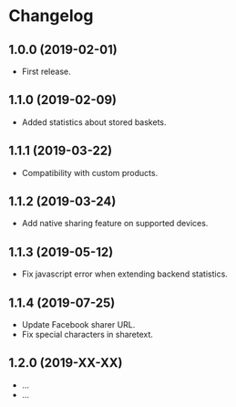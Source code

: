 # Changelog

## 1.0.0 (2019-02-01)

- First release.

## 1.1.0 (2019-02-09)

- Added statistics about stored baskets.

## 1.1.1 (2019-03-22)

- Compatibility with custom products.

## 1.1.2 (2019-03-24)

- Add native sharing feature on supported devices.

## 1.1.3 (2019-05-12)

- Fix javascript error when extending backend statistics.

## 1.1.4 (2019-07-25)

- Update Facebook sharer URL.
- Fix special characters in sharetext.

## 1.2.0 (2019-XX-XX)

- ...
- ...
